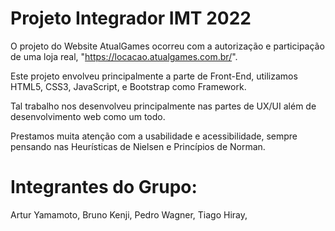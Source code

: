 # Projeto Integrador IMT 2022

O projeto do Website AtualGames ocorreu com a autorização e participação de uma loja real, "https://locacao.atualgames.com.br/".

Este projeto envolveu principalmente a parte de Front-End, utilizamos HTML5, CSS3, JavaScript, e Bootstrap como Framework.

Tal trabalho nos desenvolveu principalmente nas partes de UX/UI além de desenvolvimento web como um todo. 

Prestamos muita atenção com a usabilidade e acessibilidade, sempre pensando nas Heurísticas de Nielsen e Princípios de Norman.

# Integrantes do Grupo:
Artur Yamamoto,
Bruno Kenji,
Pedro Wagner,
Tiago Hiray,
